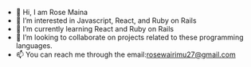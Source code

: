 - 👋 Hi, I am Rose Maina
- 👀 I’m interested in Javascript, React, and Ruby on Rails
- 🌱 I’m currently learning React and Ruby on Rails
- 💞️ I’m looking to collaborate on projects related to these programming languages.
- 📫 You can reach me through the email:rosewairimu27@gmail.com


<!---
Rose-Maina/Rose-Maina is a ✨ special ✨ repository because its `README.md` (this file) appears on your GitHub profile.
You can click the Preview link to take a look at your changes.
--->
